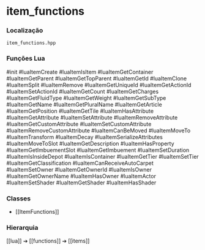 # item_functions

### Localização
`item_functions.hpp`

### Funções Lua
#init
#luaItemCreate
#luaItemIsItem
#luaItemGetContainer
#luaItemGetParent
#luaItemGetTopParent
#luaItemGetId
#luaItemClone
#luaItemSplit
#luaItemRemove
#luaItemGetUniqueId
#luaItemGetActionId
#luaItemSetActionId
#luaItemGetCount
#luaItemGetCharges
#luaItemGetFluidType
#luaItemGetWeight
#luaItemGetSubType
#luaItemGetName
#luaItemGetPluralName
#luaItemGetArticle
#luaItemGetPosition
#luaItemGetTile
#luaItemHasAttribute
#luaItemGetAttribute
#luaItemSetAttribute
#luaItemRemoveAttribute
#luaItemGetCustomAttribute
#luaItemSetCustomAttribute
#luaItemRemoveCustomAttribute
#luaItemCanBeMoved
#luaItemMoveTo
#luaItemTransform
#luaItemDecay
#luaItemSerializeAttributes
#luaItemMoveToSlot
#luaItemGetDescription
#luaItemHasProperty
#luaItemGetImbuementSlot
#luaItemGetImbuement
#luaItemSetDuration
#luaItemIsInsideDepot
#luaItemIsContainer
#luaItemGetTier
#luaItemSetTier
#luaItemGetClassification
#luaItemCanReceiveAutoCarpet
#luaItemSetOwner
#luaItemGetOwnerId
#luaItemIsOwner
#luaItemGetOwnerName
#luaItemHasOwner
#luaItemActor
#luaItemSetShader
#luaItemGetShader
#luaItemHasShader

### Classes
- [[ItemFunctions]]

### Hierarquia
[[lua]] ➔ [[functions]] ➔ [[items]]

